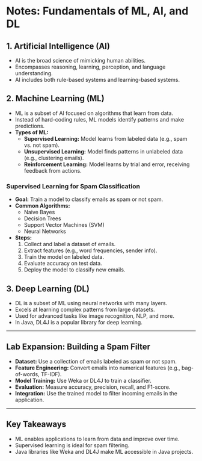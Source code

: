 # Notes: Fundamentals of ML, AI, and DL

## 1. Artificial Intelligence (AI)
- AI is the broad science of mimicking human abilities.
- Encompasses reasoning, learning, perception, and language understanding.
- AI includes both rule-based systems and learning-based systems.

## 2. Machine Learning (ML)
- ML is a subset of AI focused on algorithms that learn from data.
- Instead of hard-coding rules, ML models identify patterns and make predictions.
- **Types of ML:**
  - **Supervised Learning:** Model learns from labeled data (e.g., spam vs. not spam).
  - **Unsupervised Learning:** Model finds patterns in unlabeled data (e.g., clustering emails).
  - **Reinforcement Learning:** Model learns by trial and error, receiving feedback from actions.

### Supervised Learning for Spam Classification
- **Goal:** Train a model to classify emails as spam or not spam.
- **Common Algorithms:**
  - Naive Bayes
  - Decision Trees
  - Support Vector Machines (SVM)
  - Neural Networks
- **Steps:**
  1. Collect and label a dataset of emails.
  2. Extract features (e.g., word frequencies, sender info).
  3. Train the model on labeled data.
  4. Evaluate accuracy on test data.
  5. Deploy the model to classify new emails.

## 3. Deep Learning (DL)
- DL is a subset of ML using neural networks with many layers.
- Excels at learning complex patterns from large datasets.
- Used for advanced tasks like image recognition, NLP, and more.
- In Java, DL4J is a popular library for deep learning.

---

## Lab Expansion: Building a Spam Filter
- **Dataset:** Use a collection of emails labeled as spam or not spam.
- **Feature Engineering:** Convert emails into numerical features (e.g., bag-of-words, TF-IDF).
- **Model Training:** Use Weka or DL4J to train a classifier.
- **Evaluation:** Measure accuracy, precision, recall, and F1-score.
- **Integration:** Use the trained model to filter incoming emails in the application.

---

## Key Takeaways
- ML enables applications to learn from data and improve over time.
- Supervised learning is ideal for spam filtering.
- Java libraries like Weka and DL4J make ML accessible in Java projects. 